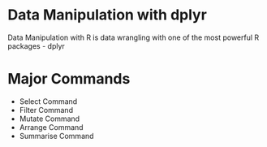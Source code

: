# Data Manipulation with dplyr

Data Manipulation with R is data wrangling with one of the most powerful R packages - dplyr

# Major Commands
- Select    Command
- Filter    Command
- Mutate    Command
- Arrange   Command
- Summarise Command



